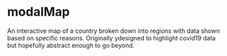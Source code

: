 # modalMap
An interactive map of a country broken down into regions with data shown based on specific reasons. Originally ydesigned to highlight covid19 data but hopefully abstract enough to go beyond. 
